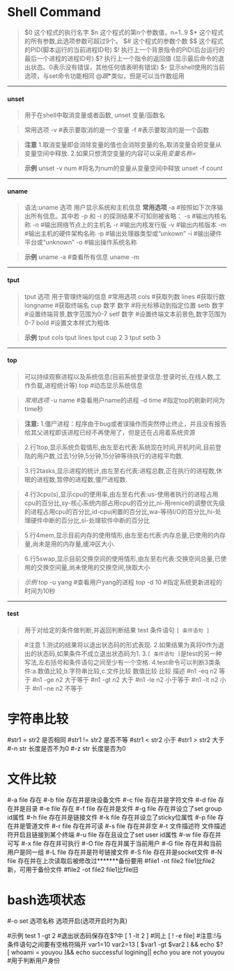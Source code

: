 # Shell Command

> $0 这个程式的执行名字
> $n 这个程式的第n个参数值，n=1..9
> $* 这个程式的所有参数,此选项参数可超过9个。
> $# 这个程式的参数个数
> $$ 这个程式的PID(脚本运行的当前进程ID号)
> $! 执行上一个背景指令的PID(后台运行的最后一个进程的进程ID号)
> $? 执行上一个指令的返回值 (显示最后命令的退出状态。0表示没有错误，其他任何值表明有错误)
> $- 显示shell使用的当前选项，与set命令功能相同
> $@ 跟$*类似，但是可以当作数组用
****

#### unset
> 用于在shell中取消变量或者函数,
> unset 变量/函数名

> 常用选项
> -v			#表示要取消的是一个变量
> -f			#表示要取消的是一个函数

> **注意**
> 1.取消变量即会消除变量的值也会消除变量的名,取消变量会把变量从变量空间中释放.
> 2.如果只想清空变量的内容可以采用*变量名称=*

> **示例**
> unset -v num		#将名为num的变量从变量空间中释放
> unset -f count

****

#### uname
> 语法:uname 选项
> 用户显示系统和主机信息
> **常用选项**
> -a	#按照如下次序输出所有信息。其中若 -p 和 -i 的探测结果不可知则被省略：
> -s	#输出内核名称
> -n	#输出网络节点上的主机名
> -r	#输出内核发行版
> -v	#输出内核版本
> -m	#输出主机的硬件架构名称
> -p	#输出处理器类型或“unkown”
> -i	#输出硬件平台或“unknown”
> -o	#输出操作系统名称

> **示例**
> uname -a	#查看所有信息
> uname -m

****

#### tput
> tput 选项
> 用于管理终端的信息
> #常用选项
> cols			#获取列数
> lines			#获取行数
> longname		#获取终端名
> cup 数字 数字		#将光标移动到指定位置
> setb 数字		#设置终端背景,数字范围为0-7
> setf 数字		#设置终端文本前景色,数字范围为0-7
> bold			#设置文本样式为粗体

> **示例**
> tput cols
> tput lines
> tput cup 2 3
> tput setb 3

****

#### top
> 可以持续观察进程以及系统信息(目前系统登录信息:登录时长,在线人数,工作负载,进程统计等)
> top		#动态显示系统信息

> *常用选项*
> -u name		#查看用户name的进程
> -d time		#指定top的刷新时间为time秒

> **注意:**
> 1.僵尸进程：程序由于bug或者误操作而突然停止终止，并且没有报告给其父进程即该进程已经不再使用了，但是还在占用着系统资源

> 2.行1top,显示系统负载情形,由左至右代表:系统现在时间,开机时间,目前登陆的用户数,过去1分钟,5分钟,15分钟等待执行的进程平均数.

> 3.行2tasks,显示进程的统计,由左至右代表:进程总数,正在执行的进程数,休眠的进程数,暂停的进程数,僵尸进程数.

> 4.行3cpu(s),显示cpu的使用率,由左至右代表:us-使用者执行的进程占用cpu的百分比,sy-核心系统内部占用cpu的百分比,ni-用renice的调整优先级的进程占用cpu的百分比,id-cpu闲置的百分比,wa-等待I/O的百分比,hi-处理硬件中断的百分比,si-处理软件中断的百分比

> 5.行4mem,显示目前内存的使用情形,由左至右代表:内存总量,已使用的内存量,尚未是用的内存量,缓冲区大小.

> 6.行5swap,显示目前交换空间的使用情形,由左至右代表:交换空间总量,已使用的交换空间量,尚未使用的交换空间,快取大小

> *示例*
> top -u yang	#查看用户yang的进程
> top -d 10	#指定系统更新进程的时间为10秒

****

#### test
> 用于对给定的条件做判断,并返回判断结果
> test 条件语句
> `[ 条件语句 ]`

> #注意
> 1.测试的结果将以退出状态码的形式表现.
> 2.如果结果为真将0作为退出的状态码,如果条件不成立退出状态码为1.
> 3.`[ 条件语句 ]`是test的另一种写法,左右括号和条件语句之间至少有一个空格.
> 4.test命令可以判断3类条件:a.数值比较,b.字符串比较,c.文件比较
数值比较
比较			描述
#n1 -eq n2		等于
#n1 -ge n2		大于等于
#n1 -gt n2		大于
#n1 -le n2		小于等于
#n1 -lt n2		小于
#n1 -ne n2		不等于
#		字符串比较
#str1 = str2		是否相同
#str1 != str2		是否不等
#str1 < str2		小于
#str1 > str2		大于
#-n str			长度是否不为0
#-z str			长度是否为0
#		文件比较
#-a file		存在
#-b file		存在并是块设备文件
#-c file		存在并是字符文件
#-d file		存在并是目录
#-e file		存在
#-f file		存在并是文件
#-g file		存在并设立了set group id属性
#-h file		存在并是链接文件
#-k file		存在并设立了sticky位属性
#-p file		存在并是管道文件
#-r file		存在并可读
#-s file		存在并非空
#-t 文件描述符		文件描述符开启且链接到某个终端
#-u file		存在且设立了set user id属性
#-w file		存在并可写
#-x file		存在并可执行
#-O file		存在并属于当前用户
#-G file		存在并和当前用户是同一组
#-L file		存在并是符号链接文件
#-S file		存在并是socket文件
#-N file		存在并在上次读取后被修改过*******备份要用
#file1 -nt file2	file1比file2新，可用于备份文件
#file2 -ot file2	file1比file旧
#		bash选项状态
#-o set 选项名称	选项开启(选项开启时为真)

#示例
test 1 -gt 2		#退出状态码保存在$?中
[ 1 -lt 2 ]		#同上
[ ! -e file]		#注意:!与条件语句之间要有空格符隔开
var1=10
var2=13
[ $var1 -gt $var2 ] && echo $?
[ whoami = youyou ]&& echo successful logining|| echo you are not youyou			#用于判断用户身份